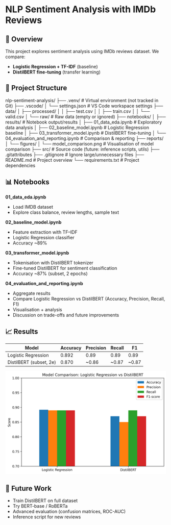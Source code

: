 # NLP Sentiment Analysis with IMDb Reviews

## 📑 Overview
This project explores sentiment analysis using IMDb reviews dataset.
We compare:
- **Logistic Regression + TF-IDF** (baseline)
- **DistilBERT fine-tuning** (transfer learning)

## 📂 Project Structure
nlp-sentiment-analysis/
├── .venv/ # Virtual environment (not tracked in Git)
├── .vscode/
│ └── settings.json # VS Code workspace settings
├── data/
│ ├── processed/
│ │ ├── test.csv
│ │ ├── train.csv
│ │ └── valid.csv
│ └── raw/ # Raw data (empty or ignored)
├── notebooks/
│ ├── results/ # Notebook output/results
│ ├── 01_data_eda.ipynb # Exploratory data analysis
│ ├── 02_baseline_model.ipynb # Logistic Regression baseline
│ ├── 03_transformer_model.ipynb # DistilBERT fine-tuning
│ └── 04_evaluation_and_reporting.ipynb # Comparison & reporting
├── reports/
│ └── figures/
│ └── model_comparison.png # Visualisation of model comparison
├── src/ # Source code (future: inference scripts, utils)
├── .gitattributes
├── .gitignore # Ignore large/unnecessary files
├── README.md # Project overview
└── requirements.txt # Project dependencies
## 📊 Notebooks

**01_data_eda.ipynb**
- Load IMDB dataset
- Explore class balance, review lengths, sample text

**02_baseline_model.ipynb**
- Feature extraction with TF–IDF
- Logistic Regression classifier
- Accuracy ~89%

**03_transformer_model.ipynb**
- Tokenisation with DistilBERT tokenizer
- Fine-tuned DistilBERT for sentiment classification
- Accuracy ~87% (subset, 2 epochs)

**04_evaluation_and_reporting.ipynb**
- Aggregate results
- Compare Logistic Regression vs DistilBERT (Accuracy, Precision, Recall, F1)
- Visualisation + analysis
- Discussion on trade-offs and future improvements

## 📈 Results  

| Model                   | Accuracy | Precision | Recall | F1   |
|-------------------------|----------|-----------|--------|------|
| Logistic Regression     | 0.892    | 0.89      | 0.89   | 0.89 |
| DistilBERT (subset, 2e) | 0.870    | ~0.86     | ~0.87  | ~0.87 |

![Model Comparison](reports/figures/model_comparison.png)

## 🚀 Future Work
- Train DistilBERT on full dataset
- Try BERT-base / RoBERTa
- Advanced evaluation (confusion matrices, ROC-AUC)
- Inference script for new reviews